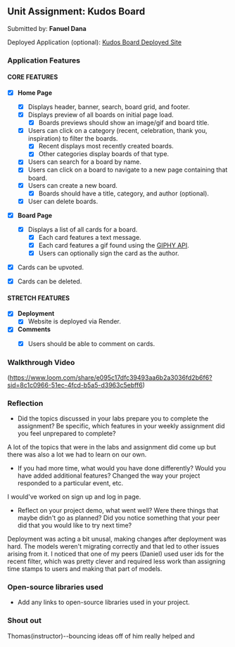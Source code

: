 ## Unit Assignment: Kudos Board

Submitted by: **Fanuel Dana**

Deployed Application (optional): [Kudos Board Deployed Site](https://kudos-board-6qhv.onrender.com)

### Application Features

#### CORE FEATURES

- [X] **Home Page**
  - [X] Displays header, banner, search, board grid, and footer.
  - [X] Displays preview of all boards on initial page load.
    - [X] Boards previews should show an image/gif and board title.
  - [X] Users can click on a category (recent, celebration, thank you, inspiration) to filter the boards.
    - [X] Recent displays most recently created boards.
    - [X] Other categories display boards of that type.
  - [X] Users can search for a board by name.
  - [X] Users can click on a board to navigate to a new page containing that board.
  - [X] Users can create a new board.
    - [X] Boards should have a title, category, and author (optional).
  - [X] User can delete boards.
  
- [X] **Board Page**
  - [X] Displays a list of all cards for a board.
    -  [X] Each card features a text message.
    -  [X] Each card features a gif found using the [GIPHY API](https://developers.giphy.com/docs/api/).
    -  [X] Users can optionally sign the card as the author.  
-   [X] Cards can be upvoted.
-   [X] Cards can be deleted.


#### STRETCH FEATURES

- [X] **Deployment**
  - [X] Website is deployed via Render.
- [X] **Comments**
  - [X] Users should be able to comment on cards.


### Walkthrough Video

(https://www.loom.com/share/e095c17dfc39493aa6b2a3036fd2b6f6?sid=8c1c0966-51ec-4fcd-b5a5-d3963c5ebff6)

### Reflection

* Did the topics discussed in your labs prepare you to complete the assignment? Be specific, which features in your weekly assignment did you feel unprepared to complete?

A lot of the topics that were in the labs and assignment did come up but there was also a lot we had to learn on our own.

* If you had more time, what would you have done differently? Would you have added additional features? Changed the way your project responded to a particular event, etc.

I would've worked on sign up and log in page.
  
* Reflect on your project demo, what went well? Were there things that maybe didn't go as planned? Did you notice something that your peer did that you would like to try next time?

Deployment was acting a bit unusal, making changes after deployment was hard. The models weren't migrating correctly and that led to other issues arising from it. I noticed that one of my peers (Daniel) used user ids for the recent filter, which was pretty clever and required less work than assigning time stamps to users and making that part of models. 

### Open-source libraries used

- Add any links to open-source libraries used in your project.

### Shout out

Thomas(instructor)--bouncing ideas off of him really helped and 
